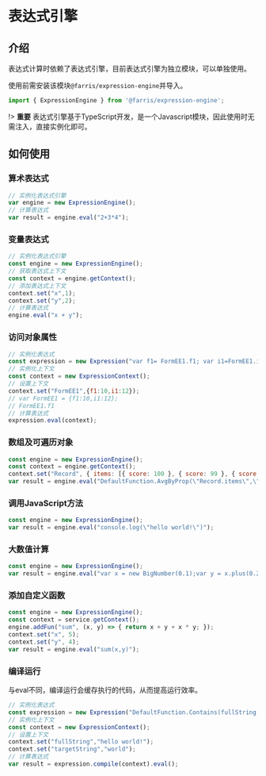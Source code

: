 # 表达式引擎

## 介绍

表达式计算时依赖了表达式引擎，目前表达式引擎为独立模块，可以单独使用。

使用前需安装该模块`@farris/expression-engine`并导入。

```javascript
import { ExpressionEngine } from '@farris/expression-engine';
```
!> **重要** 表达式引擎基于TypeScript开发，是一个Javascript模块，因此使用时无需注入，直接实例化即可。
## 如何使用

### 算术表达式

```javascript
// 实例化表达式引擎
var engine = new ExpressionEngine();
// 计算表达式
var result = engine.eval("2+3*4");
```

### 变量表达式

```javascript
// 实例化表达式引擎
const engine = new ExpressionEngine();
// 获取表达式上下文
const context = engine.getContext();
// 添加表达式上下文
context.set("x",1);
context.set("y",2);
// 计算表达式
engine.eval("x + y");
```

### 访问对象属性

```javascript
// 实例化表达式
const expression = new Expression("var f1= FormEE1.f1; var i1=FormEE1.i1;if(i1>10 && f1>10){var plus = new BigNumber(i1).plus(f1).toFixed(); return  plus;}else{return \"\";}");
// 实例化上下文
const context = new ExpressionContext();
// 设置上下文
context.set("FormEE1",{f1:10,i1:12});
// var FormEE1 = {f1:10,i1:12};
// FormEE1.f1
// 计算表达式
expression.eval(context);
```

### 数组及可遍历对象

```javascript
const engine = new ExpressionEngine();
const context = engine.getContext();
context.set("Record", { items: [{ score: 100 }, { score: 99 }, { score: 1 }, { score: 88 }, { score: 12 },{ score: 1 }] });
var result = engine.eval("DefaultFunction.AvgByProp(\"Record.items\",\"score\")");
```

### 调用JavaScript方法

```javascript
const engine = new ExpressionEngine();
var result = engine.eval("console.log(\"hello world!\")");
```

### 大数值计算

```javascript
const engine = new ExpressionEngine();
var result = engine.eval("var x = new BigNumber(0.1);var y = x.plus(0.2);BigNumber.isBigNumber(x)");
```

### 添加自定义函数

```javascript
const engine = new ExpressionEngine();
const context = service.getContext();
engine.addFun("sum", (x, y) => { return x + y + x * y; });
context.set("x", 5);
context.set("y", 4);
var result = engine.eval("sum(x,y)");
```

### 编译运行

与eval不同，编译运行会缓存执行的代码，从而提高运行效率。

```javascript
// 实例化表达式
const expression = new Expression("DefaultFunction.Contains(fullString,targetString)");
// 实例化上下文
const context = new ExpressionContext();
// 设置上下文
context.set("fullString","hello world!");
context.set("targetString","world");
// 计算表达式
var result = expression.compile(context).eval();
```

